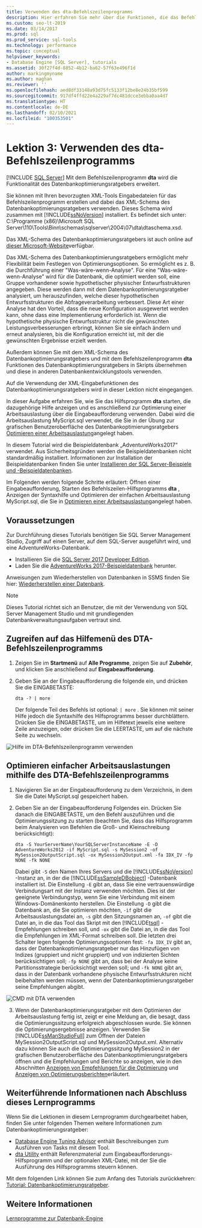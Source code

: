 ```yaml
---
title: Verwenden des dta-Befehlszeilenprogramms
description: Hier erfahren Sie mehr über die Funktionen, die das Befehlszeilenprogramm dta zusätzlich zu den vom SQL Server-Datenbankoptimierungsratgeber bereitgestellten Funktionen bietet.
ms.custom: seo-lt-2019
ms.date: 03/14/2017
ms.prod: sql
ms.prod_service: sql-tools
ms.technology: performance
ms.topic: conceptual
helpviewer_keywords:
- Database Engine [SQL Server], tutorials
ms.assetid: 30f27f4d-8852-4b12-ba62-57f63e496f1d
author: markingmyname
ms.author: maghan
ms.reviewer: ''
ms.openlocfilehash: aed8df33148a93d75fc5133f12be8e24b35bf599
ms.sourcegitcommit: 917df4ffd22e4a229af7dc481dcce3ebba0aa4d7
ms.translationtype: HT
ms.contentlocale: de-DE
ms.lasthandoff: 02/10/2021
ms.locfileid: "100353501"
---
```

# <a name="lesson-3-using-the-dta-command-prompt-utility"></a>Lektion 3: Verwenden des dta-Befehlszeilenprogramms
 [!INCLUDE [SQL Server](../../includes/applies-to-version/sqlserver.md)]
Mit dem Befehlszeilenprogramm **dta** wird die Funktionalität des Datenbankoptimierungsratgebers erweitert.  
  
Sie können mit Ihren bevorzugten XML-Tools Eingabedateien für das Befehlszeilenprogramm erstellen und dabei das XML-Schema des Datenbankoptimierungsratgebers verwenden. Dieses Schema wird zusammen mit [!INCLUDE[ssNoVersion](../../includes/ssnoversion-md.md)] installiert. Es befindet sich unter: C:\Programme (x86)\Microsoft SQL Server\110\Tools\Binn\schemas\sqlserver\2004\07\dta\dtaschema.xsd.  
  
Das XML-Schema des Datenbankoptimierungsratgebers ist auch online auf [dieser Microsoft-Website](https://go.microsoft.com/fwlink/?linkid=43100&clcid=0x409)verfügbar.  
  
Das XML-Schema des Datenbankoptimierungsratgebers ermöglicht mehr Flexibilität beim Festlegen von Optimierungsoptionen. So ermöglicht es z. B. die Durchführung einer "Was-wäre-wenn-Analyse". Für eine "Was-wäre-wenn-Analyse" wird für die Datenbank, die optimiert werden soll, eine Gruppe vorhandener sowie hypothetischer physischer Entwurfsstrukturen angegeben. Diese werden dann mit dem Datenbankoptimierungsratgeber analysiert, um herauszufinden, welche dieser hypothetischen Entwurfsstrukturen die Abfrageverarbeitung verbessert. Diese Art einer Analyse hat den Vorteil, dass die neue Konfiguration ausgewertet werden kann, ohne dass eine Implementierung erforderlich ist. Wenn die hypothetische physische Entwurfsstruktur nicht die gewünschten Leistungsverbesserungen erbringt, können Sie sie einfach ändern und erneut analysieren, bis die Konfiguration erreicht ist, mit der die gewünschten Ergebnisse erzielt werden.  
  
Außerdem können Sie mit dem XML-Schema des Datenbankoptimierungsratgebers und mit dem Befehlszeilenprogramm **dta** Funktionen des Datenbankoptimierungsratgebers in Skripts übernehmen und diese in anderen Datenbankentwicklungstools verwenden.  
  
Auf die Verwendung der XML-Eingabefunktionen des Datenbankoptimierungsratgebers wird in dieser Lektion nicht eingegangen.  
  
 In dieser Aufgabe erfahren Sie, wie Sie das Hilfsprogramm **dta** starten, die dazugehörige Hilfe anzeigen und es anschließend zur Optimierung einer Arbeitsauslastung über die Eingabeaufforderung verwenden. Dabei wird die Arbeitsauslastung MyScript.sql verwendet, die Sie in der Übung zur grafischen Benutzeroberfläche des Datenbankoptimierungsratgebers [Optimieren einer Arbeitsauslastung](lesson-2-using-database-engine-tuning-advisor.md#tuning-a-workload)angelegt haben.  
  
In diesem Tutorial wird die Beispieldatenbank „AdventureWorks2017“ verwendet. Aus Sicherheitsgründen werden die Beispieldatenbanken nicht standardmäßig installiert. Informationen zur Installation der Beispieldatenbanken finden Sie unter [Installieren der SQL Server-Beispiele und -Beispieldatenbanken](../../samples/adventureworks-install-configure.md).  
  
Im Folgenden werden folgende Schritte erläutert: Öffnen einer Eingabeaufforderung, Starten des Befehlszeilen-Hilfsprogramms **dta** , Anzeigen der Syntaxhilfe und Optimieren der einfachen Arbeitsauslastung MyScript.sql, die Sie in [Optimieren einer Arbeitsauslastung](./lesson-2-using-database-engine-tuning-advisor.md)angelegt haben.  

## <a name="prerequisites"></a>Voraussetzungen 

Zur Durchführung dieses Tutorials benötigen Sie SQL Server Management Studio, Zugriff auf einen Server, auf dem SQL-Server ausgeführt wird, und eine AdventureWorks-Datenbank.

- Installieren Sie die [SQL Server 2017 Developer Edition](https://www.microsoft.com/sql-server/sql-server-downloads).
- Laden Sie die [AdventureWorks 2017-Beispieldatenbank](../../samples/adventureworks-install-configure.md) herunter.


Anweisungen zum Wiederherstellen von Datenbanken in SSMS finden Sie hier: [Wiederherstellen einer Datenbank](../../relational-databases/backup-restore/restore-a-database-backup-using-ssms.md).

  >[!NOTE]
  > Dieses Tutorial richtet sich an Benutzer, die mit der Verwendung von SQL Server Management Studio und mit grundlegenden Datenbankverwaltungsaufgaben vertraut sind. 

## <a name="access-dta-command-prompt-utility-help-menu"></a>Zugreifen auf das Hilfemenü des DTA-Befehlszeilenprogramms
  
  
1.  Zeigen Sie im **Startmenü** auf **Alle Programme**, zeigen Sie auf **Zubehör**, und klicken Sie anschließend auf **Eingabeaufforderung**.  
  
2.  Geben Sie an der Eingabeaufforderung die folgende ein, und drücken Sie die EINGABETASTE:  
  
    ```  
    dta -? | more  
    ```  
  
    Der folgende Teil des Befehls ist optional: `| more` . Sie können mit seiner Hilfe jedoch die Syntaxhilfe des Hilfsprogramms besser durchblättern. Drücken Sie die EINGABETASTE, um im Hilfetext jeweils eine weitere Zeile anzuzeigen, oder drücken Sie die LEERTASTE, um auf die nächste Seite zu wechseln.  

  ![Hilfe im DTA-Befehlszeilenprogramm verwenden](media/dta-tutorials/dta-cmd-help.png)

## <a name="tune-simple-workload-using-the-dta-command-prompt-utility"></a>Optimieren einfacher Arbeitsauslastungen mithilfe des DTA-Befehlszeilenprogramms  


  
1.  Navigieren Sie an der Eingabeaufforderung zu dem Verzeichnis, in dem Sie die Datei MyScript.sql gespeichert haben.  
  
2.  Geben Sie an der Eingabeaufforderung Folgendes ein. Drücken Sie danach die EINGABETASTE, um den Befehl auszuführen und die Optimierungssitzung zu starten (beachten Sie, dass das Hilfsprogramm beim Analysieren von Befehlen die Groß- und Kleinschreibung berücksichtigt):  
  
    ```  
    dta -S YourServerName\YourSQLServerInstanceName -E -D AdventureWorks2012 -if MyScript.sql -s MySession2 -of MySession2OutputScript.sql -ox MySession2Output.xml -fa IDX_IV -fp NONE -fk NONE  
    ```  
  
    Dabei gibt `-S` den Namen Ihres Servers und die [!INCLUDE[ssNoVersion](../../includes/ssnoversion-md.md)] -Instanz an, in der die [!INCLUDE[ssSampleDBobject](../../includes/sssampledbobject-md.md)] -Datenbank installiert ist. Die Einstellung `-E` gibt an, dass Sie eine vertrauenswürdige Verbindungsart mit der Instanz verwenden möchten. Dies ist der geeignete Verbindungstyp, wenn Sie eine Verbindung mit einem Windows-Domänenkonto herstellen. Die Einstellung `-D` gibt die Datenbank an, die Sie optimieren möchten, `-if` gibt die Arbeitsauslastungsdatei an, `-s` gibt den Sitzungsnamen an, `-of` gibt die Datei an, in die das Tool das Skript mit den [!INCLUDE[tsql](../../includes/tsql-md.md)] -Empfehlungen schreiben soll, und `-ox` gibt die Datei an, in die das Tool die Empfehlungen im XML-Format schreiben soll. Die letzten drei Schalter legen folgende Optimierungsoptionen fest: `-fa IDX_IV` gibt an, dass der Datenbankoptimierungsratgeber nur das Hinzufügen von Indizes (gruppiert und nicht gruppiert) und von indizierten Sichten berücksichtigen soll; `-fp NONE` gibt an, dass bei der Analyse keine Partitionsstrategie berücksichtigt werden soll; und `-fk NONE` gibt an, dass in der Datenbank vorhandene physische Entwurfsstrukturen nicht beibehalten werden müssen, wenn der Datenbankoptimierungsratgeber seine Empfehlungen abgibt.  

  ![CMD mit DTA verwenden](media/dta-tutorials/dta-cmd.png)
  
3.  Wenn der Datenbankoptimierungsratgeber mit dem Optimieren der Arbeitsauslastung fertig ist, zeigt er eine Meldung an, die besagt, dass die Optimierungssitzung erfolgreich abgeschlossen wurde. Sie können die Optimierungsergebnisse anzeigen. Verwenden Sie [!INCLUDE[ssManStudioFull](../../includes/ssmanstudiofull-md.md)] zum Öffnen der Dateien MySession2OutputScript.sql und MySession2Output.xml. Alternativ dazu können Sie auch die Optimierungssitzung MySession2 in der grafischen Benutzeroberfläche des Datenbankoptimierungsratgebers öffnen und die Empfehlungen und Berichte so anzeigen, wie in den Abschnitten [Anzeigen von Empfehlungen für die Optimierung](./lesson-2-using-database-engine-tuning-advisor.md) und [Anzeigen von Optimierungsberichten](./lesson-2-using-database-engine-tuning-advisor.md)erläutert.  
  
 
## <a name="after-you-finish-this-tutorial"></a>Weiterführende Informationen nach Abschluss dieses Lernprogramms  
Wenn Sie die Lektionen in diesem Lernprogramm durchgearbeitet haben, finden Sie unter folgenden Themen weitere Informationen zum Datenbankoptimierungsratgeber:  
  
-   [Database Engine Tuning Advisor](../../relational-databases/performance/database-engine-tuning-advisor.md) enthält Beschreibungen zum Ausführen von Tasks mit diesem Tool. 
-   [dta Utility](../../tools/dta/dta-utility.md) enthält Referenzmaterial zum Eingabeaufforderungs-Hilfsprogramm und der optionalen XML-Datei, mit der Sie die Ausführung des Hilfsprogramms steuern können.  
  
Mit dem folgenden Link können Sie zum Anfang des Tutorials zurückkehren: [Tutorial: Datenbankoptimierungsratgeber](../../tools/dta/tutorial-database-engine-tuning-advisor.md).  
  
## <a name="see-also"></a>Weitere Informationen  
[Lernprogramme zur Datenbank-Engine](../../relational-databases/database-engine-tutorials.md)  
